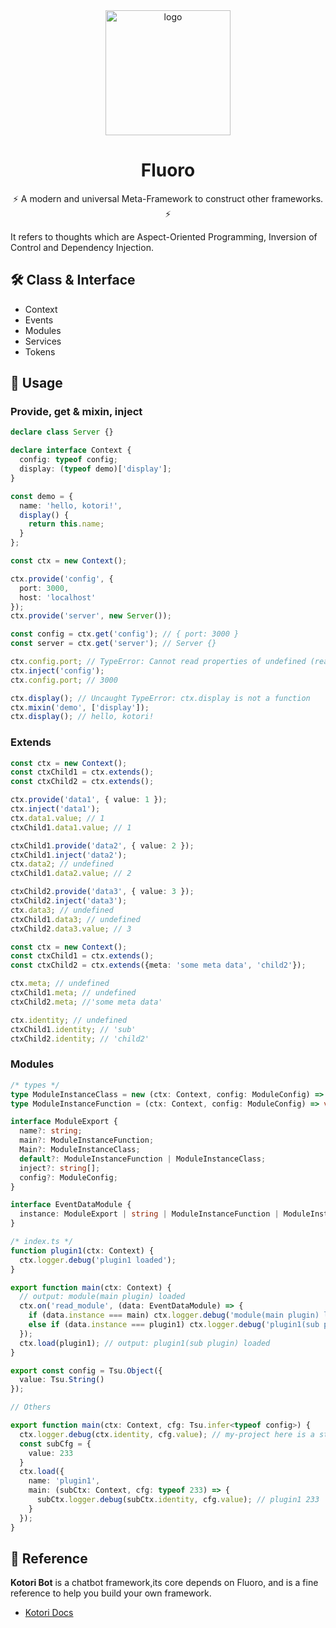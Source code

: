 <!-- markdownlint-disable -->

<div align="center">
<img src="https://kotori.js.org/fluoro.png" width="200px" height="200px" alt="logo"/>

# Fluoro

⚡ A modern and universal Meta-Framework to construct other frameworks. ⚡

</div>

<!-- markdownlint-enable -->

It refers to thoughts which are Aspect-Oriented Programming,
Inversion of Control and Dependency Injection.

## 🛠️ Class & Interface

- Context
- Events
- Modules
- Services
- Tokens

## 🧊 Usage

### Provide, get & mixin, inject

```typescript
declare class Server {}

declare interface Context {
  config: typeof config;
  display: (typeof demo)['display'];
}

const demo = {
  name: 'hello, kotori!',
  display() {
    return this.name;
  }
};

const ctx = new Context();

ctx.provide('config', {
  port: 3000,
  host: 'localhost'
});
ctx.provide('server', new Server());

const config = ctx.get('config'); // { port: 3000 }
const server = ctx.get('server'); // Server {}

ctx.config.port; // TypeError: Cannot read properties of undefined (reading 'port')
ctx.inject('config');
ctx.config.port; // 3000

ctx.display(); // Uncaught TypeError: ctx.display is not a function
ctx.mixin('demo', ['display']);
ctx.display(); // hello, kotori!
```

### Extends

```typescript
const ctx = new Context();
const ctxChild1 = ctx.extends();
const ctxChild2 = ctx.extends();

ctx.provide('data1', { value: 1 });
ctx.inject('data1');
ctx.data1.value; // 1
ctxChild1.data1.value; // 1

ctxChild1.provide('data2', { value: 2 });
ctxChild1.inject('data2');
ctx.data2; // undefined
ctxChild1.data2.value; // 2

ctxChild2.provide('data3', { value: 3 });
ctxChild2.inject('data3');
ctx.data3; // undefined
ctxChild1.data3; // undefined
ctxChild2.data3.value; // 3

const ctx = new Context();
const ctxChild1 = ctx.extends();
const ctxChild2 = ctx.extends({meta: 'some meta data', 'child2'});

ctx.meta; // undefined
ctxChild1.meta; // undefined
ctxChild2.meta; //'some meta data'

ctx.identity; // undefined
ctxChild1.identity; // 'sub'
ctxChild2.identity; // 'child2'
```

### Modules

```typescript
/* types */
type ModuleInstanceClass = new (ctx: Context, config: ModuleConfig) => void;
type ModuleInstanceFunction = (ctx: Context, config: ModuleConfig) => void;

interface ModuleExport {
  name?: string;
  main?: ModuleInstanceFunction;
  Main?: ModuleInstanceClass;
  default?: ModuleInstanceFunction | ModuleInstanceClass;
  inject?: string[];
  config?: ModuleConfig;
}

interface EventDataModule {
  instance: ModuleExport | string | ModuleInstanceFunction | ModuleInstanceClass;
}

/* index.ts */
function plugin1(ctx: Context) {
  ctx.logger.debug('plugin1 loaded');
}

export function main(ctx: Context) {
  // output: module(main plugin) loaded
  ctx.on('read_module', (data: EventDataModule) => {
    if (data.instance === main) ctx.logger.debug('module(main plugin) loaded');
    else if (data.instance === plugin1) ctx.logger.debug('plugin1(sub plugin) loaded');
  });
  ctx.load(plugin1); // output: plugin1(sub plugin) loaded
}

export const config = Tsu.Object({
  value: Tsu.String()
});

// Others

export function main(ctx: Context, cfg: Tsu.infer<typeof config>) {
  ctx.logger.debug(ctx.identity, cfg.value); // my-project here is a string
  const subCfg = {
    value: 233
  }
  ctx.load({
    name: 'plugin1',
    main: (subCtx: Context, cfg: typeof 233) => {
      subCtx.logger.debug(subCtx.identity, cfg.value); // plugin1 233
    }
  });
}
```

## 📜 Reference

**Kotori Bot** is a chatbot framework,its core depends on Fluoro,
and is a fine reference to help you build your own framework.

- [Kotori Docs](https://kotori.js.org/)
